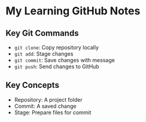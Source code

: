 # My Learning GitHub Notes

## Key Git Commands
- `git clone`: Copy repository locally
- `git add`: Stage changes
- `git commit`: Save changes with message
- `git push`: Send changes to GitHub

## Key Concepts
- Repository: A project folder
- Commit: A saved change
- Stage: Prepare files for commit